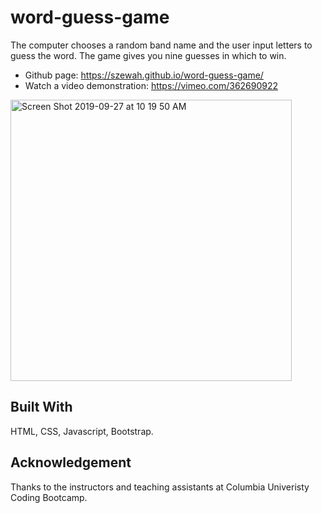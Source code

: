 # word-guess-game
The computer chooses a random band name and the user input letters to guess the word. The game gives you 
nine guesses in which to win. 

- Github page: https://szewah.github.io/word-guess-game/
- Watch a video demonstration: https://vimeo.com/362690922


<img width="450" alt="Screen Shot 2019-09-27 at 10 19 50 AM" src="https://user-images.githubusercontent.com/32065713/65776588-74fd6280-e110-11e9-8255-78eb4015ccf1.png">


## Built With
HTML, CSS, Javascript, Bootstrap.

## Acknowledgement
Thanks to the instructors and teaching assistants at Columbia Univeristy Coding Bootcamp.
